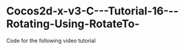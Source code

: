 Cocos2d-x-v3-C---Tutorial-16---Rotating-Using-RotateTo-
=======================================================

Code for the following video tutorial 
